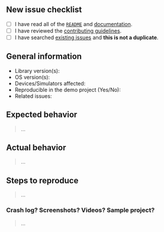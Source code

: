 ## New issue checklist
<!-- Before submitting this issue, make sure you have done the following -->

- [ ] I have read all of the [`README`](https://github.com/jessesquires/JSQNotificationObserverKit/blob/develop/README.md) and [documentation](http://www.jessesquires.com/JSQNotificationObserverKit/).
- [ ] I have reviewed the [contributing guidelines](https://github.com/jessesquires/HowToContribute).
- [ ] I have searched [existing issues](https://github.com/jessesquires/JSQNotificationObserverKit/issues?q=is%3Aissue+sort%3Acreated-desc) and **this is not a duplicate**.

## General information

- Library version(s):
- OS version(s):
- Devices/Simulators affected:
- Reproducible in the demo project (Yes/No): 
- Related issues:

## Expected behavior

> ...

## Actual behavior

> ...

## Steps to reproduce

> ...

### Crash log? Screenshots? Videos? Sample project?

> ...
